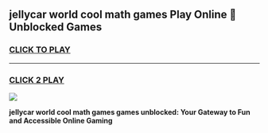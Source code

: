 
## jellycar world cool math games Play Online 👋 Unblocked Games
<h3>
<a href="https://news.freeplayer.one?title=jellycar_world_cool_math_games&ref=17CMG">CLICK TO PLAY</a></h3>
<hr>

<h3>
<a href="https://news.freeplayer.one?title=jellycar_world_cool_math_games&ref=17CMG">CLICK 2 PLAY</a>
  
</h3>

<a href="https://news.freeplayer.one?title=jellycar_world_cool_math_games&ref=17CMG/"><img src="https://clearcache.store/games.png"></a>


**jellycar world cool math games games unblocked: Your Gateway to Fun and Accessible Online Gaming**
